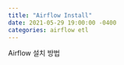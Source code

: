 ```yaml
---
title: "Airflow Install"
date: 2021-05-29 19:00:00 -0400
categories: airflow etl
---
```


Airflow 설치 방법

